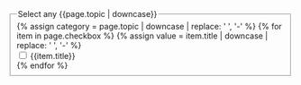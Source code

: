 
<form class="usa-form">
<fieldset class="usa-fieldset">
    <legend class="usa-legend">Select any {{page.topic | downcase}}</legend>
    {% assign category = page.topic | downcase | replace: ' ', '-' %}
    {% for item in page.checkbox %}
    {% assign value = item.title | downcase | replace: ' ', '-' %}
    <div class="usa-checkbox">
        <input
        class="usa-checkbox__input"
        id="check-{{value}}"
        type="checkbox"
        name="{{category}}"
        value="{{value}}"
        />
        <label class="usa-checkbox__label" for="check-{{value}}">
            {{item.title}}
        </label>
    </div>
    {% endfor %}
</fieldset>
</form>
